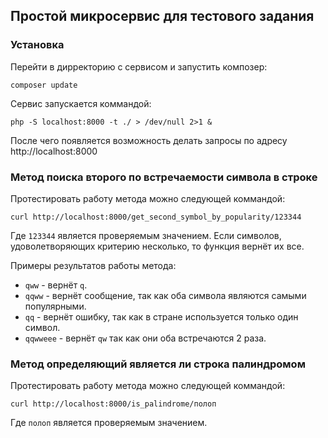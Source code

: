 ## Простой микросервис для тестового задания ##

### Установка ###

Перейти в дирректорию с сервисом и запустить композер:

```
composer update
```

Сервис запускается коммандой:

```
php -S localhost:8000 -t ./ > /dev/null 2>1 &
```

После чего появляется возможность делать запросы по адресу http://localhost:8000

### Метод поиска второго по встречаемости символа в строке ###

Протестировать работу метода можно следующей коммандой:
```
curl http://localhost:8000/get_second_symbol_by_popularity/123344
```
Где `123344` является проверяемым значением. Если символов, удоволетворяющих критерию несколько, то функция вернёт их все.

Примеры результатов работы метода:

- `qww` - вернёт `q`.
- `qqww` - вернёт сообщение, так как оба символа являются самыми популярными.
- `qq` - вернёт ошибку, так как в стране используется только один символ.
- `qqwweee` - вернёт `qw` так как они оба встречаются 2 раза.


### Метод определяющий является ли строка палиндромом ###

Протестировать работу метода можно следующей коммандой:
```
curl http://localhost:8000/is_palindrome/полоп
```
Где `полоп` является проверяемым значением.